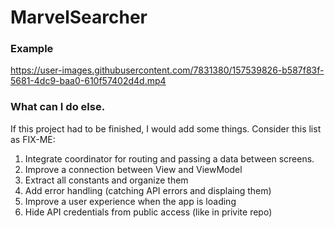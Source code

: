 # MarvelSearcher

### Example
https://user-images.githubusercontent.com/7831380/157539826-b587f83f-5681-4dc9-baa0-610f57402d4d.mp4

### What can I do else.
If this project had to be finished, I would add some things. Consider this list as FIX-ME:
1. Integrate coordinator for routing and passing a data between screens.
2. Improve a connection between View and ViewModel
3. Extract all constants and organize them
4. Add error handling (catching API errors and displaing them)
5. Improve a user experience when the app is loading
6. Hide API credentials from public access (like in privite repo)
